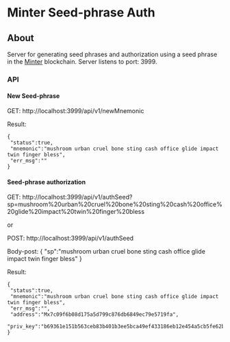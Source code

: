 # Minter Seed-phrase Auth

## About
Server for generating seed phrases and authorization using a seed phrase in the [Minter](https://minter.network) blockchain.
Server listens to port: 3999.

### API

#### New Seed-phrase

GET:
http://localhost:3999/api/v1/newMnemonic

Result:
```
{
 "status":true,
 "mnemonic":"mushroom urban cruel bone sting cash office glide impact twin finger bless",
 "err_msg":""
}
```

#### Seed-phrase authorization

GET:
http://localhost:3999/api/v1/authSeed?sp=mushroom%20urban%20cruel%20bone%20sting%20cash%20office%20glide%20impact%20twin%20finger%20bless

or

POST:
http://localhost:3999/api/v1/authSeed

Body-post:
{
  "sp":"mushroom urban cruel bone sting cash office glide impact twin finger bless"
}


Result:
```
{
 "status":true,
 "mnemonic":"mushroom urban cruel bone sting cash office glide impact twin finger bless",
 "err_msg":"",
 "address":"Mx7c09f6b08d175a5d799c876db6849ec79e5719fa",
 "priv_key":"b69361e151b563ceb83b401b3ee5bca49ef433186eb12e454a5cb5fe62b0c624"
}
```
